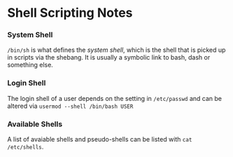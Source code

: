 # Shell Scripting Notes

### System Shell
`/bin/sh` is what defines the _system shell_, which is the shell that is picked up in scripts via the shebang. It is usually a symbolic link to bash, dash or something else.

### Login Shell
The login shell of a user depends on the setting in `/etc/passwd` and can be altered via `usermod --shell /bin/bash USER`

### Available Shells
A list of avaiable shells and pseudo-shells can be listed with `cat /etc/shells`.

